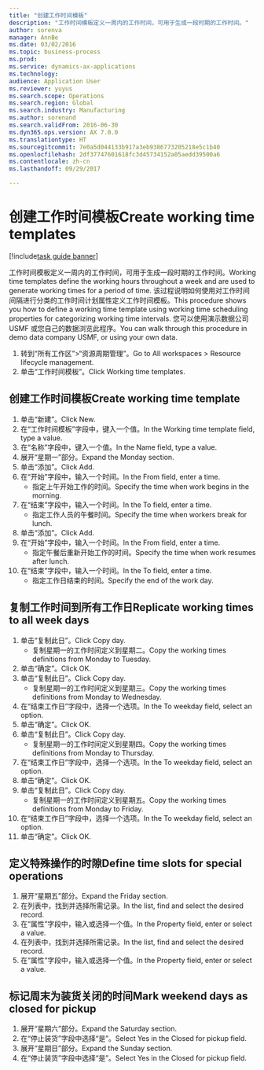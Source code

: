 ```yaml
--- 
title: "创建工作时间模板"
description: "工作时间模板定义一周内的工作时间，可用于生成一段时期的工作时间。"
author: sorenva
manager: AnnBe
ms.date: 03/02/2016
ms.topic: business-process
ms.prod: 
ms.service: dynamics-ax-applications
ms.technology: 
audience: Application User
ms.reviewer: yuyus
ms.search.scope: Operations
ms.search.region: Global
ms.search.industry: Manufacturing
ms.author: sorenand
ms.search.validFrom: 2016-06-30
ms.dyn365.ops.version: AX 7.0.0
ms.translationtype: HT
ms.sourcegitcommit: 7e0a5d044133b917a3eb9386773205218e5c1b40
ms.openlocfilehash: 2df37747601618fc3d45734152a05aedd39500a6
ms.contentlocale: zh-cn
ms.lasthandoff: 09/29/2017

---
```

# <a name="create-working-time-templates"></a><span data-ttu-id="37964-103">创建工作时间模板</span><span class="sxs-lookup"><span data-stu-id="37964-103">Create working time templates</span></span>

[!include[task guide banner](../../includes/task-guide-banner.md)]

<span data-ttu-id="37964-104">工作时间模板定义一周内的工作时间，可用于生成一段时期的工作时间。</span><span class="sxs-lookup"><span data-stu-id="37964-104">Working time templates define the working hours throughout a week and are used to generate working times for a period of time.</span></span> <span data-ttu-id="37964-105">该过程说明如何使用对工作时间间隔进行分类的工作时间计划属性定义工作时间模板。</span><span class="sxs-lookup"><span data-stu-id="37964-105">This procedure shows you how to define a working time template using working time scheduling properties for categorizing working time intervals.</span></span> <span data-ttu-id="37964-106">您可以使用演示数据公司 USMF 或您自己的数据浏览此程序。</span><span class="sxs-lookup"><span data-stu-id="37964-106">You can walk through this procedure in demo data company USMF, or using your own data.</span></span>

1. <span data-ttu-id="37964-107">转到“所有工作区”>“资源周期管理”。</span><span class="sxs-lookup"><span data-stu-id="37964-107">Go to All workspaces > Resource lifecycle management.</span></span>
2. <span data-ttu-id="37964-108">单击“工作时间模板”。</span><span class="sxs-lookup"><span data-stu-id="37964-108">Click Working time templates.</span></span>

## <a name="create-working-time-template"></a><span data-ttu-id="37964-109">创建工作时间模板</span><span class="sxs-lookup"><span data-stu-id="37964-109">Create working time template</span></span>
1. <span data-ttu-id="37964-110">单击“新建”。</span><span class="sxs-lookup"><span data-stu-id="37964-110">Click New.</span></span>
2. <span data-ttu-id="37964-111">在“工作时间模板”字段中，键入一个值。</span><span class="sxs-lookup"><span data-stu-id="37964-111">In the Working time template field, type a value.</span></span>
3. <span data-ttu-id="37964-112">在“名称”字段中，键入一个值。</span><span class="sxs-lookup"><span data-stu-id="37964-112">In the Name field, type a value.</span></span>
4. <span data-ttu-id="37964-113">展开“星期一”部分。</span><span class="sxs-lookup"><span data-stu-id="37964-113">Expand the Monday section.</span></span>
5. <span data-ttu-id="37964-114">单击“添加”。</span><span class="sxs-lookup"><span data-stu-id="37964-114">Click Add.</span></span>
6. <span data-ttu-id="37964-115">在“开始”字段中，输入一个时间。</span><span class="sxs-lookup"><span data-stu-id="37964-115">In the From field, enter a time.</span></span>
    * <span data-ttu-id="37964-116">指定上午开始工作的时间。</span><span class="sxs-lookup"><span data-stu-id="37964-116">Specify the time when work begins in the morning.</span></span>  
7. <span data-ttu-id="37964-117">在“结束”字段中，输入一个时间。</span><span class="sxs-lookup"><span data-stu-id="37964-117">In the To field, enter a time.</span></span>
    * <span data-ttu-id="37964-118">指定工作人员的午餐时间。</span><span class="sxs-lookup"><span data-stu-id="37964-118">Specify the time when workers break for lunch.</span></span>  
8. <span data-ttu-id="37964-119">单击“添加”。</span><span class="sxs-lookup"><span data-stu-id="37964-119">Click Add.</span></span>
9. <span data-ttu-id="37964-120">在“开始”字段中，输入一个时间。</span><span class="sxs-lookup"><span data-stu-id="37964-120">In the From field, enter a time.</span></span>
    * <span data-ttu-id="37964-121">指定午餐后重新开始工作的时间。</span><span class="sxs-lookup"><span data-stu-id="37964-121">Specify the time when work resumes after lunch.</span></span>  
10. <span data-ttu-id="37964-122">在“结束”字段中，输入一个时间。</span><span class="sxs-lookup"><span data-stu-id="37964-122">In the To field, enter a time.</span></span>
    * <span data-ttu-id="37964-123">指定工作日结束的时间。</span><span class="sxs-lookup"><span data-stu-id="37964-123">Specify the end of the work day.</span></span>  

## <a name="replicate-working-times-to-all-week-days"></a><span data-ttu-id="37964-124">复制工作时间到所有工作日</span><span class="sxs-lookup"><span data-stu-id="37964-124">Replicate working times to all week days</span></span>
1. <span data-ttu-id="37964-125">单击“复制此日”。</span><span class="sxs-lookup"><span data-stu-id="37964-125">Click Copy day.</span></span>
    * <span data-ttu-id="37964-126">复制星期一的工作时间定义到星期二。</span><span class="sxs-lookup"><span data-stu-id="37964-126">Copy the working times definitions from Monday to Tuesday.</span></span>  
2. <span data-ttu-id="37964-127">单击“确定”。</span><span class="sxs-lookup"><span data-stu-id="37964-127">Click OK.</span></span>
3. <span data-ttu-id="37964-128">单击“复制此日”。</span><span class="sxs-lookup"><span data-stu-id="37964-128">Click Copy day.</span></span>
    * <span data-ttu-id="37964-129">复制星期一的工作时间定义到星期三。</span><span class="sxs-lookup"><span data-stu-id="37964-129">Copy the working times definitions from Monday to Wednesday.</span></span>  
4. <span data-ttu-id="37964-130">在“结束工作日”字段中，选择一个选项。</span><span class="sxs-lookup"><span data-stu-id="37964-130">In the To weekday field, select an option.</span></span>
5. <span data-ttu-id="37964-131">单击“确定”。</span><span class="sxs-lookup"><span data-stu-id="37964-131">Click OK.</span></span>
6. <span data-ttu-id="37964-132">单击“复制此日”。</span><span class="sxs-lookup"><span data-stu-id="37964-132">Click Copy day.</span></span>
    * <span data-ttu-id="37964-133">复制星期一的工作时间定义到星期四。</span><span class="sxs-lookup"><span data-stu-id="37964-133">Copy the working times definitions from Monday to Thursday.</span></span>  
7. <span data-ttu-id="37964-134">在“结束工作日”字段中，选择一个选项。</span><span class="sxs-lookup"><span data-stu-id="37964-134">In the To weekday field, select an option.</span></span>
8. <span data-ttu-id="37964-135">单击“确定”。</span><span class="sxs-lookup"><span data-stu-id="37964-135">Click OK.</span></span>
9. <span data-ttu-id="37964-136">单击“复制此日”。</span><span class="sxs-lookup"><span data-stu-id="37964-136">Click Copy day.</span></span>
    * <span data-ttu-id="37964-137">复制星期一的工作时间定义到星期五。</span><span class="sxs-lookup"><span data-stu-id="37964-137">Copy the working times definitions from Monday to Friday.</span></span>  
10. <span data-ttu-id="37964-138">在“结束工作日”字段中，选择一个选项。</span><span class="sxs-lookup"><span data-stu-id="37964-138">In the To weekday field, select an option.</span></span>
11. <span data-ttu-id="37964-139">单击“确定”。</span><span class="sxs-lookup"><span data-stu-id="37964-139">Click OK.</span></span>

## <a name="define-time-slots-for-special-operations"></a><span data-ttu-id="37964-140">定义特殊操作的时隙</span><span class="sxs-lookup"><span data-stu-id="37964-140">Define time slots for special operations</span></span>
1. <span data-ttu-id="37964-141">展开“星期五”部分。</span><span class="sxs-lookup"><span data-stu-id="37964-141">Expand the Friday section.</span></span>
2. <span data-ttu-id="37964-142">在列表中，找到并选择所需记录。</span><span class="sxs-lookup"><span data-stu-id="37964-142">In the list, find and select the desired record.</span></span>
3. <span data-ttu-id="37964-143">在“属性”字段中，输入或选择一个值。</span><span class="sxs-lookup"><span data-stu-id="37964-143">In the Property field, enter or select a value.</span></span>
4. <span data-ttu-id="37964-144">在列表中，找到并选择所需记录。</span><span class="sxs-lookup"><span data-stu-id="37964-144">In the list, find and select the desired record.</span></span>
5. <span data-ttu-id="37964-145">在“属性”字段中，输入或选择一个值。</span><span class="sxs-lookup"><span data-stu-id="37964-145">In the Property field, enter or select a value.</span></span>

## <a name="mark-weekend-days-as-closed-for-pickup"></a><span data-ttu-id="37964-146">标记周末为装货关闭的时间</span><span class="sxs-lookup"><span data-stu-id="37964-146">Mark weekend days as closed for pickup</span></span>
1. <span data-ttu-id="37964-147">展开“星期六”部分。</span><span class="sxs-lookup"><span data-stu-id="37964-147">Expand the Saturday section.</span></span>
2. <span data-ttu-id="37964-148">在“停止装货”字段中选择“是”。</span><span class="sxs-lookup"><span data-stu-id="37964-148">Select Yes in the Closed for pickup field.</span></span>
3. <span data-ttu-id="37964-149">展开“星期日”部分。</span><span class="sxs-lookup"><span data-stu-id="37964-149">Expand the Sunday section.</span></span>
4. <span data-ttu-id="37964-150">在“停止装货”字段中选择“是”。</span><span class="sxs-lookup"><span data-stu-id="37964-150">Select Yes in the Closed for pickup field.</span></span>


